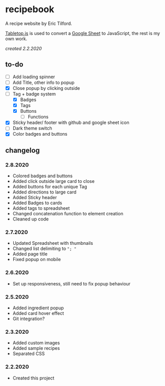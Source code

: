 # recipebook

A recipe website by Eric Tilford.

[Tabletop.js](https://github.com/jsoma/tabletop) is used to convert a [Google Sheet](https://docs.google.com/spreadsheets/d/1kHpjMZl3TVcLbt_eNIu0k77wfSInQFHScgt5vDm51TE/edit#gid=0) to JavaScript, the rest is my own work.

*created 2.2.2020*

## to-do
- [ ] Add loading spinner
- [ ] Add Title, other info to popup
- [x] Close popup by clicking outside
- [ ] Tag + badge system
  - [x] Badges
  - [x] Tags
  - [x] Buttons
    - [ ] Functions
- [x] Sticky header/ footer with github and google sheet icon
- [ ] Dark theme switch
- [x] Color badges and buttons

## changelog

### 2.8.2020
- Colored badges and buttons
- Added click outside large card to close
- Added buttons for each unique Tag
- Added directions to large card
- Added Sticky header
- Added Badges to cards
- Added tags to spreadsheet
- Changed concatenation function to element creation
- Cleaned up code

### 2.7.2020
- Updated Spreadsheet with thumbnails
- Changed list delimiting to `"; "`
- Added page title
- Fixed popup on mobile

### 2.6.2020
- Set up responsiveness, still need to fix popup behaviour

### 2.5.2020
- Added ingredient popup
- Added card hover effect
- Git integration?

### 2.3.2020
- Added custom images
- Added sample recipes
- Separated CSS

### 2.2.2020
- Created this project
